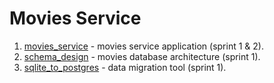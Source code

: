 # Movies Service

1. [movies_service](movies_service/README.md) - movies service application (sprint 1 & 2).
2. [schema_design](schema_design\README.md) - movies database architecture (sprint 1).
3. [sqlite_to_postgres](sqlite_to_postgres/README.md) - data migration tool (sprint 1).
